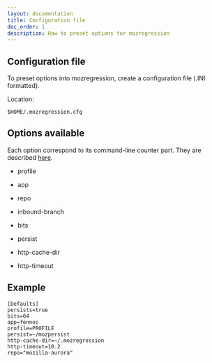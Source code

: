 ```yaml
---
layout: documentation
title: Configuration file
doc_order: 1
description: How to preset options for mozregression
---
```


## Configuration file
To preset options into mozregression, create a configuration file (.INI formatted).

Location:

    $HOME/.mozregression.cfg

## Options available
Each option correspond to its command-line counter part. They are described [here](usage.html).

- profile

- app

- repo

- inbound-branch

- bits

- persist

- http-cache-dir

- http-timeout

## Example

    [Defaults]
    persists=true
    bits=64
    app=fennec
    profile=PROFILE
    persist=~/mozpersist
    http-cache-dir=~/.mozregression
    http-timeout=10.2
    repo="mozilla-aurora"

